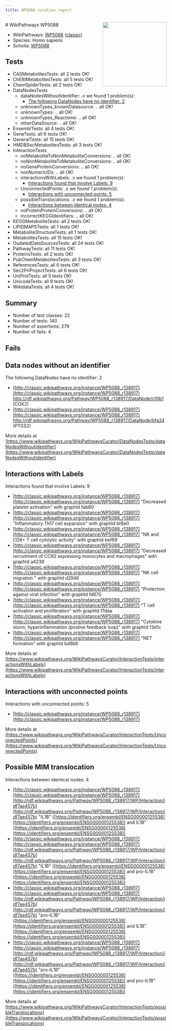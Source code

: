 ```yaml
---
title: WP5088 curation report
---
```


<img style="float: right; width: 200px" src="https://upload.wikimedia.org/wikipedia/commons/thumb/8/83/Wplogo_with_text_500.png/640px-Wplogo_with_text_500.png" />
# WikiPathways WP5088

* WikiPathways: [WP5088](https://wikipathways.org/pathways/WP5088) ([classic](https://classic.wikipathways.org/instance/WP5088))
* Species: Homo sapiens
* Scholia: [WP5088](https://scholia.toolforge.org/wikipathways/WP5088)
## Tests
* CASMetabolitesTests: all 2 tests OK!
* ChEBIMetabolitesTests: all 5 tests OK!
* ChemSpiderTests: all 2 tests OK!
* DataNodesTests
    * dataNodesWithoutIdentifier: .x we found 1 problem(s):
        * [The following DataNodes have no identifier: 2](#d2d32fa1)
    * unknownTypes_knownDatasource: .. all OK!
    * unknownTypes: .. all OK!
    * unknownTypes_Reactome: .. all OK!
    * otherDataSource: .. all OK!
* EnsemblTests: all 4 tests OK!
* GeneTests: all 6 tests OK!
* GeneralTests: all 15 tests OK!
* HMDBSecMetabolitesTests: all 3 tests OK!
* InteractionTests
    * noMetaboliteToNonMetaboliteConversions: .. all OK!
    * noNonMetaboliteToMetaboliteConversions: .. all OK!
    * noGeneProteinConversions: .. all OK!
    * nonNumericIDs: .. all OK!
    * interactionsWithLabels: .x we found 1 problem(s):
        * [Interactions found that involve Labels: 9](#630d2680)
    * UnconnectedPoints: .x we found 1 problem(s):
        * [Interactions with unconnected points: 5](#35a61add)
    * possibleTranslocations: .x we found 1 problem(s):
        * [Interactions between identical nodes: 4](#1c118209)
    * noProteinProteinConversions: .. all OK!
    * incorrectKEGGIdentifiers: .. all OK!
* KEGGMetaboliteTests: all 2 tests OK!
* LIPIDMAPSTests: all 1 tests OK!
* MetaboliteStructureTests: all 1 tests OK!
* MetabolitesTests: all 15 tests OK!
* OudatedDataSourcesTests: all 24 tests OK!
* PathwayTests: all 11 tests OK!
* ProteinsTests: all 2 tests OK!
* PubChemMetabolitesTests: all 3 tests OK!
* ReferencesTests: all 6 tests OK!
* Sec2PriProjectTests: all 6 tests OK!
* UniProtTests: all 5 tests OK!
* UnicodeTests: all 9 tests OK!
* WikidataTests: all 4 tests OK!


## Summary

* Number of test classes: 22
* Number of tests: 140
* Number of assertions: 279
* Number of fails: 4

## Fails

<a name="d2d32fa1" />

## Data nodes without an identifier

The following DataNodes have no identifier: 2

* [http://classic.wikipathways.org/instance/WP5088_r138917](http://classic.wikipathways.org/instance/WP5088_r138917) http://rdf.wikipathways.org/Pathway/WP5088_r138917/DataNode/c10b1 (COX2)
* [http://classic.wikipathways.org/instance/WP5088_r138917](http://classic.wikipathways.org/instance/WP5088_r138917) http://rdf.wikipathways.org/Pathway/WP5088_r138917/DataNode/bfe24 (PTGS2)


More details at [https://www.wikipathways.org/WikiPathwaysCurator/DataNodesTests/dataNodesWithoutIdentifier](https://www.wikipathways.org/WikiPathwaysCurator/DataNodesTests/dataNodesWithoutIdentifier)

<a name="630d2680" />

## Interactions with Labels

Interactions found that involve Labels: 9

* [http://classic.wikipathways.org/instance/WP5088_r138917](http://classic.wikipathways.org/instance/WP5088_r138917) "Decreased platelet 
activation" with graphId fab80
* [http://classic.wikipathways.org/instance/WP5088_r138917](http://classic.wikipathways.org/instance/WP5088_r138917) "Inflammatory Th17 
cell expansion" with graphId bf8e0
* [http://classic.wikipathways.org/instance/WP5088_r138917](http://classic.wikipathways.org/instance/WP5088_r138917) "NK and CD8+ T cell 
cytolytic activity" with graphId bef69
* [http://classic.wikipathways.org/instance/WP5088_r138917](http://classic.wikipathways.org/instance/WP5088_r138917) "Decreased recruitment 
of CCR2 expressing 
monocytes and macrophages" with graphId a4238
* [http://classic.wikipathways.org/instance/WP5088_r138917](http://classic.wikipathways.org/instance/WP5088_r138917) "NK cell migration
" with graphId d2946
* [http://classic.wikipathways.org/instance/WP5088_r138917](http://classic.wikipathways.org/instance/WP5088_r138917) "Protection against 
viral infection" with graphId fd670
* [http://classic.wikipathways.org/instance/WP5088_r138917](http://classic.wikipathways.org/instance/WP5088_r138917) "T cell activation 
and proliferation" with graphId f7daa
* [http://classic.wikipathways.org/instance/WP5088_r138917](http://classic.wikipathways.org/instance/WP5088_r138917) "Cytokine storm, hyperinflammation 
(postive feedback loop)" with graphId f3d1c
* [http://classic.wikipathways.org/instance/WP5088_r138917](http://classic.wikipathways.org/instance/WP5088_r138917) "NET formation" with graphId bd9b6


More details at [https://www.wikipathways.org/WikiPathwaysCurator/InteractionTests/interactionsWithLabels](https://www.wikipathways.org/WikiPathwaysCurator/InteractionTests/interactionsWithLabels)

<a name="35a61add" />

## Interactions with unconnected points

Interactions with unconnected points: 5

* [http://classic.wikipathways.org/instance/WP5088_r138917](http://classic.wikipathways.org/instance/WP5088_r138917)


More details at [https://www.wikipathways.org/WikiPathwaysCurator/InteractionTests/UnconnectedPoints](https://www.wikipathways.org/WikiPathwaysCurator/InteractionTests/UnconnectedPoints)

<a name="1c118209" />

## Possible MIM translocation

Interactions between identical nodes: 4

* [http://classic.wikipathways.org/instance/WP5088_r138917](http://classic.wikipathways.org/instance/WP5088_r138917) [http://rdf.wikipathways.org/Pathway/WP5088_r138917/WP/Interaction/idf7ae457b](http://rdf.wikipathways.org/Pathway/WP5088_r138917/WP/Interaction/idf7ae457b) "IL1B" ([https://identifiers.org/ensembl/ENSG00000125538](https://identifiers.org/ensembl/ENSG00000125538)) and 
IL1B" ([https://identifiers.org/ensembl/ENSG00000125538](https://identifiers.org/ensembl/ENSG00000125538))
* [http://classic.wikipathways.org/instance/WP5088_r138917](http://classic.wikipathways.org/instance/WP5088_r138917) [http://rdf.wikipathways.org/Pathway/WP5088_r138917/WP/Interaction/idf7ae457b](http://rdf.wikipathways.org/Pathway/WP5088_r138917/WP/Interaction/idf7ae457b) "IL1B" ([https://identifiers.org/ensembl/ENSG00000125538](https://identifiers.org/ensembl/ENSG00000125538)) and 
pro-IL1B" ([https://identifiers.org/ensembl/ENSG00000125538](https://identifiers.org/ensembl/ENSG00000125538))
* [http://classic.wikipathways.org/instance/WP5088_r138917](http://classic.wikipathways.org/instance/WP5088_r138917) [http://rdf.wikipathways.org/Pathway/WP5088_r138917/WP/Interaction/idf7ae457b](http://rdf.wikipathways.org/Pathway/WP5088_r138917/WP/Interaction/idf7ae457b) "pro-IL1B" ([https://identifiers.org/ensembl/ENSG00000125538](https://identifiers.org/ensembl/ENSG00000125538)) and 
IL1B" ([https://identifiers.org/ensembl/ENSG00000125538](https://identifiers.org/ensembl/ENSG00000125538))
* [http://classic.wikipathways.org/instance/WP5088_r138917](http://classic.wikipathways.org/instance/WP5088_r138917) [http://rdf.wikipathways.org/Pathway/WP5088_r138917/WP/Interaction/idf7ae457b](http://rdf.wikipathways.org/Pathway/WP5088_r138917/WP/Interaction/idf7ae457b) "pro-IL1B" ([https://identifiers.org/ensembl/ENSG00000125538](https://identifiers.org/ensembl/ENSG00000125538)) and 
pro-IL1B" ([https://identifiers.org/ensembl/ENSG00000125538](https://identifiers.org/ensembl/ENSG00000125538))


More details at [https://www.wikipathways.org/WikiPathwaysCurator/InteractionTests/possibleTranslocations](https://www.wikipathways.org/WikiPathwaysCurator/InteractionTests/possibleTranslocations)


